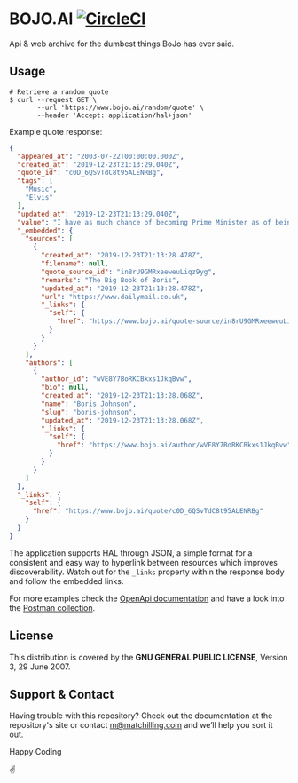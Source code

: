 # BOJO.AI [![CircleCI](https://circleci.com/gh/bojo-ai/bojo-app.svg?style=svg)](https://circleci.com/gh/bojo-ai/bojo-app)

Api & web archive for the dumbest things BoJo has ever said.

## Usage

```shell
# Retrieve a random quote
$ curl --request GET \
       --url 'https://www.bojo.ai/random/quote' \
       --header 'Accept: application/hal+json'
```

Example quote response:
```json
{
  "appeared_at": "2003-07-22T00:00:00.000Z",
  "created_at": "2019-12-23T21:13:29.040Z",
  "quote_id": "c0D_6QSvTdC8t95ALENRBg",
  "tags": [
    "Music",
    "Elvis"
  ],
  "updated_at": "2019-12-23T21:13:29.040Z",
  "value": "I have as much chance of becoming Prime Minister as of being decapitated by a frisbee or of finding Elvis.",
  "_embedded": {
    "sources": [
      {
        "created_at": "2019-12-23T21:13:28.478Z",
        "filename": null,
        "quote_source_id": "in8rU9GMRxeeweuLiqz9yg",
        "remarks": "The Big Book of Boris",
        "updated_at": "2019-12-23T21:13:28.478Z",
        "url": "https://www.dailymail.co.uk",
        "_links": {
          "self": {
            "href": "https://www.bojo.ai/quote-source/in8rU9GMRxeeweuLiqz9yg"
          }
        }
      }
    ],
    "authors": [
      {
        "author_id": "wVE8Y7BoRKCBkxs1JkqBvw",
        "bio": null,
        "created_at": "2019-12-23T21:13:28.068Z",
        "name": "Boris Johnson",
        "slug": "boris-johnson",
        "updated_at": "2019-12-23T21:13:28.068Z",
        "_links": {
          "self": {
            "href": "https://www.bojo.ai/author/wVE8Y7BoRKCBkxs1JkqBvw"
          }
        }
      }
    ]
  },
  "_links": {
    "self": {
      "href": "https://www.bojo.ai/quote/c0D_6QSvTdC8t95ALENRBg"
    }
  }
}
```

The application supports HAL through JSON, a simple format for a consistent and
easy way to hyperlink between resources which improves discoverability. Watch
out for the `_links` property within the response body and follow the embedded
links.

For more examples check the [OpenApi documentation](https://www.bojo.ai/documentation)
and have a look into the [Postman collection](./postman/ai.bojo.postman_collection.json).

## License

This distribution is covered by the **GNU GENERAL PUBLIC LICENSE**, Version 3, 29 June 2007.

## Support & Contact

Having trouble with this repository? Check out the documentation at the repository's site or contact m@matchilling.com and we’ll help you sort it out.

Happy Coding

:v: